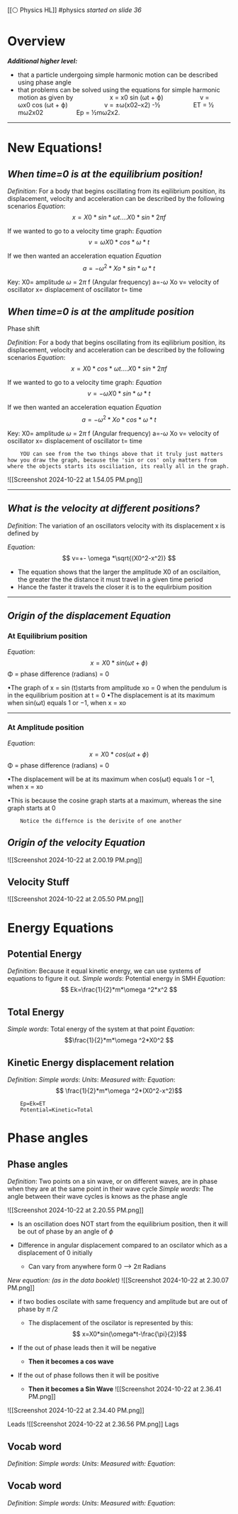 [[⚪ Physics HL]] #physics 
*started on slide 36*

# Overview 

**_Additional higher level:_**

- that a particle undergoing simple harmonic motion can be described using phase angle
- that problems can be solved using the equations for simple harmonic motion as given by 
                   x = x0 sin (ωt + ϕ) 
                   v = ωx0 cos (ωt + ϕ) 
                   v = ±ω(x02–x2) -½ 
                 ET = ½ mω2x02 
                 Ep = ½mω2x2.
---
# New Equations!

## ***When time=0 is at the equilibrium position!*** 

*Definition*: For a body that begins oscillating from its eqilibrium position, its displacement, velocity and acceleration can be described by the following scenarios
*Equation*: $$ x=X0*sin*\omega t....X0*sin*2\pi f$$

If we wanted to go to a velocity time graph:
*Equation* $$ v=\omega X0 *cos*\omega *t$$

If we then wanted an acceleration equation 
*Equation*$$
a=-\omega ^2*Xo*sin*\omega*t
$$

Key:
X0= amplitude 
$\omega$ = 2$\pi$ f (Angular frequency)
a=-$\omega$ Xo 
v= velocity of oscillator 
x= displacement of oscillator 
t= time


## ***When time=0 is at the amplitude position*** 
Phase shift

*Definition*: For a body that begins oscillating from its eqilibrium position, its displacement, velocity and acceleration can be described by the following scenarios
*Equation*: $$ x=X0*cos*\omega t....X0*sin*2\pi f$$

If we wanted to go to a velocity time graph:
*Equation* $$ v=-\omega X0 *sin*\omega *t$$

If we then wanted an acceleration equation 
*Equation*$$
a=-\omega ^2*Xo*cos*\omega*t
$$

Key:
X0= amplitude 
$\omega$ = 2$\pi$ f (Angular frequency)
a=-$\omega$ Xo 
v= velocity of oscillator 
x= displacement of oscillator 
t= time


		YOU can see from the two things above that it truly just matters how you draw the graph, because the 'sin or cos' only matters from where the objects starts its osciliation, its really all in the graph. 

![[Screenshot 2024-10-22 at 1.54.05 PM.png]]



---

## ***What is the velocity at different positions?***

*Definition*: The variation of an oscillators velocity with its displacement x is defined by 

*Equation:* $$
v=+- \omega *\sqrt{(X0^2-x^2)}
$$

- The equation shows that the larger the amplitude X0 of an oscilaition, the greater the the distance it must travel in a given time period 
- Hance the faster it travels the closer it is to the equlirbium position 

---

## ***Origin of the displacement Equation***


### At Equilibrium position 
*Equation*: $$ x=X0*sin (\omega t+\phi)$$
Φ = phase difference (radians) = 0


•The graph of x = sin (t)starts from amplitude xo = 0 when the pendulum is in the equilibrium position at t = 0
•The displacement is at its maximum when sin(⍵t) equals 1 or −1, when x = xo


---
### At Amplitude position 
*Equation*: $$ x=X0*cos (\omega t+\phi)$$
Φ = phase difference (radians) = 0

•The displacement will be at its maximum when cos(⍵t) equals 1 or −1, when x = xo

•This is because the cosine graph starts at a maximum, whereas the sine graph starts at 0

		Notice the differnce is the derivite of one another


## ***Origin of the velocity Equation***
![[Screenshot 2024-10-22 at 2.00.19 PM.png]]

## Velocity Stuff 
![[Screenshot 2024-10-22 at 2.05.50 PM.png]]

# Energy Equations

## Potential Energy
*Definition*: Because it equal kinetic energy, we can use systems of equations to figure it out. 
*Simple words*: Potential energy in SMH
*Equation*: $$ 
Ek=\frac{1}{2}*m*\omega ^2*x^2
$$


## Total Energy 
*Simple words*: Total energy of the system at that point
*Equation*: $$\frac{1}{2}*m*\omega ^2*X0^2
$$


## Kinetic Energy displacement relation 
*Definition*:
*Simple words*: 
*Units*: 
*Measured with:* 
*Equation*: $$ \frac{1}{2}*m*\omega ^2*(X0^2-x^2)$$

		Ep=Ek=ET 
		Potential=Kinetic=Total



# Phase angles

## Phase angles
*Definition*: Two points on a sin wave, or on different waves, are in phase when they are at the same point in their wave cycle
*Simple words*: The angle between their wave cycles is knows as the phase angle

![[Screenshot 2024-10-22 at 2.20.55 PM.png]]

- Is an oscillation does NOT start from the equilibrium position, then it will be out of phase by an angle of $\phi$ 

- Difference in angular displacement compared to an oscilator which as a displacement of 0 initially 
	- Can vary from anywhere form 0 --> 2$\pi$ Radians

*New equation: (as in the data booklet)*
![[Screenshot 2024-10-22 at 2.30.07 PM.png]]

- if two bodies oscilate with same frequency and amplitude but are out of phase by     $\pi$ /2 
	- The displacement of the oscilator is represented by this:$$ x=X0*sin(\omega*t-\frac{\pi}{2})$$

- If the out of phase leads then it will be negative 
	- **Then it becomes a cos wave** 
- If the out of phase follows then it will be positive 
	- **Then it becomes a Sin Wave**
![[Screenshot 2024-10-22 at 2.36.41 PM.png]]

![[Screenshot 2024-10-22 at 2.34.40 PM.png]]


Leads
![[Screenshot 2024-10-22 at 2.36.56 PM.png]]
Lags




## Vocab word 
*Definition*:
*Simple words*: 
*Units*: 
*Measured with:* 
*Equation*: 

## Vocab word 
*Definition*:
*Simple words*: 
*Units*: 
*Measured with:* 
*Equation*: 